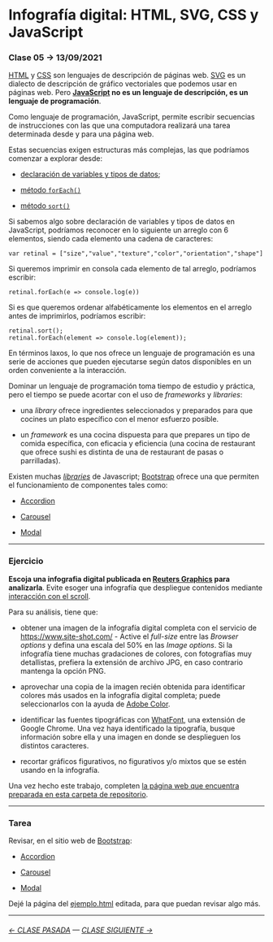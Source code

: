 # Infografía digital: HTML, SVG, CSS y JavaScript

### Clase 05 → 13/09/2021

[HTML](https://github.com/profesorfaco/dno075-2021-2/wiki/HTML) y [CSS](https://github.com/profesorfaco/dno075-2021-2/wiki/CSS) son lenguajes de descripción de páginas web. [SVG](https://github.com/profesorfaco/dno075-2021-2/wiki/SVG) es un dialecto de descripción de gráfico vectoriales que podemos usar en páginas web. Pero **[JavaScript](https://github.com/profesorfaco/dno075-2021-2/wiki/JavaScript) no es un lenguaje de descripción, es un lenguaje de programación**.

Como lenguaje de programación, JavaScript, permite escribir secuencias de instrucciones con las que una computadora realizará una tarea determinada desde y para una página web. 

Estas secuencias exigen estructuras más complejas, las que podríamos comenzar a explorar desde:

- [declaración de variables y tipos de datos](https://developer.mozilla.org/es/docs/Web/JavaScript/Guide/Grammar_and_Types);

- [método `forEach()`](https://developer.mozilla.org/es/docs/Web/JavaScript/Reference/Global_Objects/Array/forEach)

- [método `sort()`](https://developer.mozilla.org/es/docs/Web/JavaScript/Reference/Global_Objects/Array/sort)

Si sabemos algo sobre declaración de variables y tipos de datos en JavaScript, podríamos reconocer en lo siguiente un arreglo con 6 elementos, siendo cada elemento una cadena de caracteres: 

`var retinal = ["size","value","texture","color","orientation","shape"]`

Si queremos imprimir en consola cada elemento de tal arreglo, podríamos escribir: 

`retinal.forEach(e => console.log(e))`

Si es que queremos ordenar alfabéticamente los elementos en el arreglo antes de imprimirlos, podríamos escribir:

```
retinal.sort();
retinal.forEach(element => console.log(element));
```

En términos laxos, lo que nos ofrece un lenguaje de programación es una serie de acciones que pueden ejecutarse según datos disponibles en un orden conveniente a la interacción.

Dominar un lenguaje de programación toma tiempo de estudio y práctica, pero el tiempo se puede acortar con el uso de *frameworks* y *libraries*:

- una *library* ofrece ingredientes seleccionados y preparados para que cocines un plato específico con el menor esfuerzo posible. 

- un *framework* es una cocina dispuesta para que prepares un tipo de comida específica, con eficacia y eficiencia (una cocina de restaurant que ofrece sushi es distinta de una de restaurant de pasas o parrilladas).

Existen muchas [*libraries*](https://www.tiktok.com/@ifluent/video/6992725135065124102) de Javascript; [Bootstrap](https://getbootstrap.com/) ofrece una que permiten el funcionamiento de componentes tales como:

- [Accordion](https://getbootstrap.com/docs/5.1/components/accordion/)

- [Carousel](https://getbootstrap.com/docs/5.1/components/carousel/)

- [Modal](https://getbootstrap.com/docs/5.1/components/modal/)

- - - - - - -  - 

### Ejercicio

**Escoja una infografia digital publicada en [Reuters Graphics](https://graphics.reuters.com/) para analizarla**. Evite esoger una infografía que despliegue contenidos mediante [interacción con el scroll](http://scrollmagic.io/). 

Para su análisis, tiene que:

- obtener una imagen de la infografía digital completa con el servicio de https://www.site-shot.com/ - Active el *full-size* entre las *Browser options* y defina una escala del 50% en las *Image options*. Si la infografía tiene muchas gradaciones de colores, con fotografías muy detallistas, prefiera la extensión de archivo JPG, en caso contrario mantenga la opción PNG. 

- aprovechar una copia de la imagen recién obtenida para identificar colores más usados en la infografía digital completa; puede seleccionarlos con la ayuda de  [Adobe Color](https://color.adobe.com/es/create/image).

- identificar las fuentes tipográficas con [WhatFont](https://chrome.google.com/webstore/detail/whatfont/jabopobgcpjmedljpbcaablpmlmfcogm), una extensión de Google Chrome. Una vez haya identificado la tipografía, busque información sobre ella y una imagen en donde se desplieguen los distintos caracteres. 

- recortar gráficos figurativos, no figurativos y/o mixtos que se estén usando en la infografía.

Una vez hecho este trabajo, completen [la página web que encuentra preparada en esta carpeta de repositorio](https://profesorfaco.github.io/dno075-2021-2/clase-05/).


- - - - - - - - - -

### Tarea

Revisar, en el sitio web de [Bootstrap](https://getbootstrap.com/):

- [Accordion](https://getbootstrap.com/docs/5.1/components/accordion/)

- [Carousel](https://getbootstrap.com/docs/5.1/components/carousel/)

- [Modal](https://getbootstrap.com/docs/5.1/components/modal/)

Dejé la página del [ejemplo.html](https://profesorfaco.github.io/dno075-2021-2/clase-05/ejemplo.html) editada, para que puedan revisar algo más.

- - - - - - - - - - 

###### [← CLASE PASADA](https://github.com/profesorfaco/dno075-2021-2/tree/main/clase-04) — [CLASE SIGUIENTE →](https://github.com/profesorfaco/dno075-2021-2/tree/main/clase-06) 

